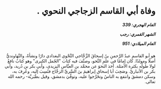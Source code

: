 <h1 dir="rtl">وفاة أبي القاسم الزجاجي النحوي .</h1>

<h5 dir="rtl">العام الهجري:  339

الشهر القمري: رجب

العام الميلادي: 951</h5>

<p dir="rtl">هو أبو القاسمِ عبدُ الرَّحمنِ بنُ إسحاقَ الزَّجَّاجي النَّحْوي البغدادي دارًا ونشأةً، والنَّهاونديُّ أصلًا ومولدًا. كان إمامًا في علمِ النَّحو، وصنَّفَ فيه كتابَ "الجُمل الكبرى" وهو كتابٌ نافعٌ لولا طولُه بكثرة الأمثلة. أخذ النحوَ عن محمَّد بن العبَّاس اليزيدي، وأبي بكر بن دُريد، وأبي بكر بن الأنباريِّ. وصَحِبَ أبا إسحاق إبراهيمَ بنَ السَّريِّ الزجَّاج فنُسِبَ إليه، وعُرِفَ به، وسكن دمشقَ وانتفع به الناسُ وتخَرَّجوا عليه، وتوفِّيَ بدمشق، وقيل بطَبَريَّة- رحمه الله تعالى.</p></br>
